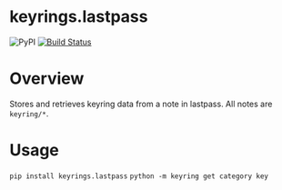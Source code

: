# keyrings.lastpass

![PyPI](https://img.shields.io/pypi/v/keyrings.lastpass)
[![Build Status](https://travis-ci.org/Nike-Inc/cerberus.svg?branch=master)](https://travis-ci.org/Nike-Inc/cerberus)

# Overview
Stores and retrieves keyring data from a note in lastpass. All notes are `keyring/*`.

# Usage
`pip install keyrings.lastpass`
`python -m keyring get category key`
